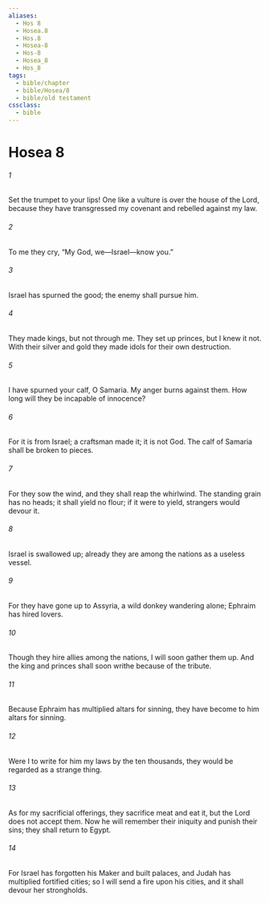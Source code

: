 ```yaml
---
aliases:
  - Hos 8
  - Hosea.8
  - Hos.8
  - Hosea-8
  - Hos-8
  - Hosea_8
  - Hos_8
tags:
  - bible/chapter
  - bible/Hosea/8
  - bible/old testament
cssclass:
  - bible
---
```


# Hosea 8

###### 1
Set the trumpet to your lips! One like a vulture is over the house of the Lord, because they have transgressed my covenant and rebelled against my law.
###### 2
To me they cry, “My God, we—Israel—know you.”
###### 3
Israel has spurned the good; the enemy shall pursue him.
###### 4
They made kings, but not through me. They set up princes, but I knew it not. With their silver and gold they made idols for their own destruction.
###### 5
I have spurned your calf, O Samaria. My anger burns against them. How long will they be incapable of innocence?
###### 6
For it is from Israel; a craftsman made it; it is not God. The calf of Samaria shall be broken to pieces.
###### 7
For they sow the wind, and they shall reap the whirlwind. The standing grain has no heads; it shall yield no flour; if it were to yield, strangers would devour it.
###### 8
Israel is swallowed up; already they are among the nations as a useless vessel.
###### 9
For they have gone up to Assyria, a wild donkey wandering alone; Ephraim has hired lovers.
###### 10
Though they hire allies among the nations, I will soon gather them up. And the king and princes shall soon writhe because of the tribute.
###### 11
Because Ephraim has multiplied altars for sinning, they have become to him altars for sinning.
###### 12
Were I to write for him my laws by the ten thousands, they would be regarded as a strange thing.
###### 13
As for my sacrificial offerings, they sacrifice meat and eat it, but the Lord does not accept them. Now he will remember their iniquity and punish their sins; they shall return to Egypt.
###### 14
For Israel has forgotten his Maker and built palaces, and Judah has multiplied fortified cities; so I will send a fire upon his cities, and it shall devour her strongholds.


